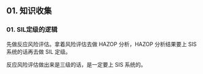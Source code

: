 ## 01. 知识收集

### 01. SIL定级的逻辑
先做反应风险评估。拿着风险评估去做 HAZOP 分析，HAZOP 分析结果要上 SIS 系统的话再去做 SIL 定级。

反应风险评估做出来是三级的话，是一定要上 SIS 系统的。